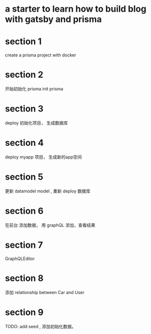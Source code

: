 # a starter to learn how to build blog with gatsby and prisma

# section 1 
create a prisma project with docker 

# section 2 
开始初始化 prisma
init prisma

# section 3 
deploy  初始化项目， 生成数据库

# section 4
deploy myapp  项目， 生成新的app空间

# section 5
更新 datamodel model , 重新 deploy 数据库

# section 6
在前台 添加数据， 用 graphQL 添加，查看结果

# section 7
GraphQLEditor

# section 8 
添加 relationship between Car and User

# section 9 
TODO: add seed , 添加初始化数据。
